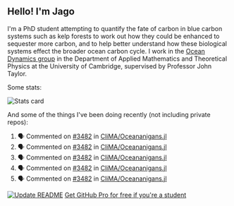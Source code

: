 ## Hello! I'm Jago

I'm a PhD student attempting to quantify the fate of carbon in blue carbon systems such as kelp forests to work out how they could be enhanced to sequester more carbon, and to help better understand how these biological systems effect the broader ocean carbon cycle. I work in the <a href="https://www.damtp.cam.ac.uk/user/jrt51/" class="emph">Ocean Dynamics group</a> in the Department of Applied Mathematics and Theoretical Physics at the University of Cambridge, supervised by Professor John Taylor.

Some stats:
<!--
![](https://raw.githubusercontent.com/jagoosw/jagoosw/main/profile-summary-card-output/nord_dark/0-profile-details.svg)
![](https://raw.githubusercontent.com/jagoosw/jagoosw/main/profile-summary-card-output/nord_dark/3-stats.svg)
![](https://raw.githubusercontent.com/jagoosw/jagoosw/main/profile-summary-card-output/nord_dark/4-productive-time.svg)
-->
![Stats card](https://github-readme-stats.vercel.app/api?username=jagoosw&count_private=true&show_icons=true&theme=transparent&hide_title=true&rank_icon=percentile&show=reviews)

And some of the things I've been doing recently (not including private repos):
<!--START_SECTION:activity-->
1. 🗣 Commented on [#3482](https://github.com/CliMA/Oceananigans.jl/pull/3482#issuecomment-1971966895) in [CliMA/Oceananigans.jl](https://github.com/CliMA/Oceananigans.jl)
2. 🗣 Commented on [#3482](https://github.com/CliMA/Oceananigans.jl/pull/3482#issuecomment-1971748248) in [CliMA/Oceananigans.jl](https://github.com/CliMA/Oceananigans.jl)
3. 🗣 Commented on [#3482](https://github.com/CliMA/Oceananigans.jl/pull/3482#issuecomment-1971616810) in [CliMA/Oceananigans.jl](https://github.com/CliMA/Oceananigans.jl)
4. 🗣 Commented on [#3482](https://github.com/CliMA/Oceananigans.jl/pull/3482#issuecomment-1971349666) in [CliMA/Oceananigans.jl](https://github.com/CliMA/Oceananigans.jl)
5. 🗣 Commented on [#3482](https://github.com/CliMA/Oceananigans.jl/pull/3482#issuecomment-1971287155) in [CliMA/Oceananigans.jl](https://github.com/CliMA/Oceananigans.jl)
<!--END_SECTION:activity-->


[![Update README](https://github.com/jagoosw/jagoosw/actions/workflows/update-readme.yml/badge.svg)](https://github.com/jagoosw/jagoosw/actions/workflows/update-readme.yml)
[Get GitHub Pro for free if you're a student](https://education.github.com/pack)

